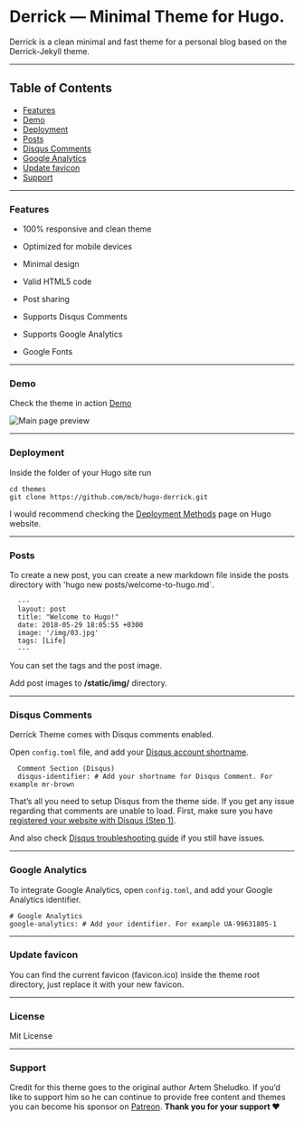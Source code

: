 # Derrick — Minimal Theme for Hugo.

Derrick is a clean minimal and fast theme for a personal blog based on the Derrick-Jekyll theme.

* * *

Table of Contents
-----------------
*   [Features](#features)
*   [Demo](#demo)
*   [Deployment](#deployment)
*   [Posts](#posts)
*   [Disqus Comments](#DisqusComments)
*   [Google Analytics](#GoogleAnalytics)
*   [Update favicon](#UpdateFavicon)
*   [Support](#Support)

* * *

### Features

* 100% responsive and clean theme

* Optimized for mobile devices

* Minimal design

* Valid HTML5 code

* Post sharing

* Supports Disqus Comments

* Supports Google Analytics

* Google Fonts


* * *

### Demo

Check the theme in action [Demo](https://derrick-jekyll.netlify.com)

![Main page preview](https://github.com/artemsheludko/derrick/blob/master/assets/img/derrick-preview.jpg?raw=true)

* * *

### Deployment

Inside the folder of your Hugo site run

```
cd themes
git clone https://github.com/mcb/hugo-derrick.git
```

I would recommend checking the [Deployment Methods](https://gohugo.io/hosting-and-deployment/hugo-deploy/) page on Hugo website.

* * *

### Posts

To create a new post, you can create a new markdown file inside the posts directory with 'hugo new posts/welcome-to-hugo.md`.

      ---
      layout: post
      title: "Welcome to Hugo!"
      date: 2018-05-29 18:05:55 +0300
      image: '/img/03.jpg'
      tags: [Life]
      ---


You can set the tags and the post image.

Add post images to **/static/img/** directory.

* * *

### Disqus Comments

Derrick Theme comes with Disqus comments enabled.

Open `config.toml` file, and add your [Disqus account shortname](https://help.disqus.com/customer/portal/articles/466208).

      Comment Section (Disqus)
      disqus-identifier: # Add your shortname for Disqus Comment. For example mr-brown


That’s all you need to setup Disqus from the theme side. If you get any issue regarding that comments are unable to load. First, make sure you have [registered your website with Disqus (Step 1)](https://help.disqus.com/customer/portal/articles/466182-publisher-quick-start-guide).

And also check [Disqus troubleshooting guide](https://help.disqus.com/customer/portal/articles/472007-i-m-receiving-the-message-%22we-were-unable-to-load-disqus-%22) if you still have issues.

* * *

### Google Analytics

To integrate Google Analytics, open `config.toml`, and add your Google Analytics identifier.

    # Google Analytics
    google-analytics: # Add your identifier. For example UA-99631805-1


* * *

### Update favicon

You can find the current favicon (favicon.ico) inside the theme root directory, just replace it with your new favicon.

* * *
### License

Mit License

* * *

### Support

<p>Credit for this theme goes to the original author Artem Sheludko. If you’d like to support him so he can continue to provide free content and themes you can become his sponsor on <a href="https://www.patreon.com/artemsheludko" target="_blank">Patreon</a>. <b>Thank you for your support ❤️</b><p>